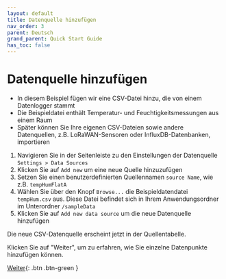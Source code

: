 ```yaml
---
layout: default
title: Datenquelle hinzufügen
nav_order: 3
parent: Deutsch
grand_parent: Quick Start Guide
has_toc: false
---
```


# Datenquelle hinzufügen
- In diesem Beispiel fügen wir eine CSV-Datei hinzu, die von einem Datenlogger stammt
- Die Beispieldatei enthält Temperatur- und Feuchtigkeitsmessungen aus einem Raum
- Später können Sie Ihre eigenen CSV-Dateien sowie andere Datenquellen, z.B. LoRaWAN-Sensoren oder InfluxDB-Datenbanken, importieren

1. Navigieren Sie in der Seitenleiste zu den Einstellungen der Datenquelle `Settings > Data Sources`
1. Klicken Sie auf `Add new` um eine neue Quelle hinzuzufügen
1. Setzen Sie einen benutzerdefinierten Quellennamen `source Name`, wie z.B. `tempHumFlatA`
1. Wählen Sie über den Knopf `Browse...` die Beispieldatendatei `tempHum.csv` aus. Diese Datei befindet sich in Ihrem Anwendungsordner im Unterordner `/sampleData`
1. Klicken Sie auf `Add new data source` um die neue Datenquelle hinzufügen

Die neue CSV-Datenquelle erscheint jetzt in der Quellentabelle.

Klicken Sie auf "Weiter", um zu erfahren, wie Sie einzelne Datenpunkte hinzufügen können.

[Weiter](https://hslu-ige-laes.github.io/lcm/docs/quickStartGuide/de/addDataPoints/){: .btn .btn-green }
